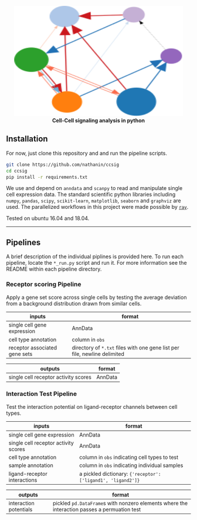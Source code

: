 <!-- # **C**ell **C**ell **SIG**naling -->

<!-- ![graph](assets/graph.svg) -->
<p align="center">
  <img width="460" height="300" src="assets/graph.svg">
  <br>
  <b>Cell-Cell signaling analysis in python</b><br>
</p>


## Installation

For now, just clone this repository and and run the pipeline scripts. 

```bash
git clone https://github.com/nathanin/ccsig
cd ccsig
pip install -r requirements.txt
```

We use and depend on `anndata` and `scanpy` to read and manipulate single cell expression data.
The standard scientific python libraries including `numpy`, `pandas`, `scipy`, `scikit-learn`, `matplotlib`, `seaborn` and `graphviz` are used.
The parallelized workflows in this project were made possible by [`ray`](https://github.com/ray-project/ray).

Tested on ubuntu 16.04 and 18.04.

<!-- [google](http://www.google.com) -->

---

## Pipelines

A brief description of the individual piplines is provided here.
To run each pipeline, locate the `*_run.py` script and run it. 
For more information see the README within each pipeline directory.

### Receptor scoring Pipeline

Apply a gene set score across single cells by testing the average deviation from a background distribution drawn from similar cells. 

inputs | format
-------|--------
single cell gene expression | AnnData
cell type annotation | column in `obs`
receptor associated gene sets | directory of `*.txt` files with one gene list per file, newline delimited


outputs | format
-------|--------
single cell receptor activity scores | AnnData




### Interaction Test Pipeline

Test the interaction potential on ligand-receptor channels between cell types. 


inputs | format
-------|--------
single cell gene expression | AnnData
single cell receptor activity scores | AnnData
cell type annotation | column in `obs` indicating cell types to test
sample annotation | column in `obs` indicating individual samples
ligand-receptor interactions | a pickled dictionary: `{'receptor': ['ligand1', 'ligand2']}`


outputs | format
-------|--------
interaction potentials | pickled `pd.DataFrame`s with nonzero elements where the interaction passes a permuation test

